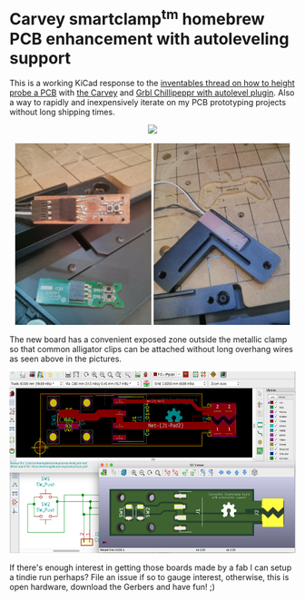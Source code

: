Carvey smartclamp<sup>tm</sup> homebrew PCB enhancement with autoleveling support
=====

This is a working KiCad response to the [inventables thread on how to height probe a PCB](https://discuss.inventables.com/t/height-probing-a-pcb-on-carvey/21139/10) with [the Carvey](https://www.inventables.com/technologies/Carvey) and [Grbl Chillipeppr with autolevel plugin](http://chilipeppr.com/jpadie). Also a way to rapidly and inexpensively iterate on my PCB prototyping projects without long shipping times.

<p align="center">
<img src='http://i.imgur.com/wF3li46.gif'/>
</p>

<p align="center">
<img src='img/carvey_smartclamp_mounted.jpg' height=320 width=240/>
<img src='img/autolevelling_pcb.jpg' height=320 width=240/>
</p>

The new board has a convenient exposed zone outside the metallic clamp so that common alligator clips can be attached without long overhang wires as seen above in the pictures.

<p align="center">
<img src='img/kicad_screenshot.png' height=320/>
</p>

If there's enough interest in getting those boards made by a fab I can setup a tindie run perhaps? File an issue if so to gauge interest, otherwise, this is open hardware, download the Gerbers and have fun! ;)
